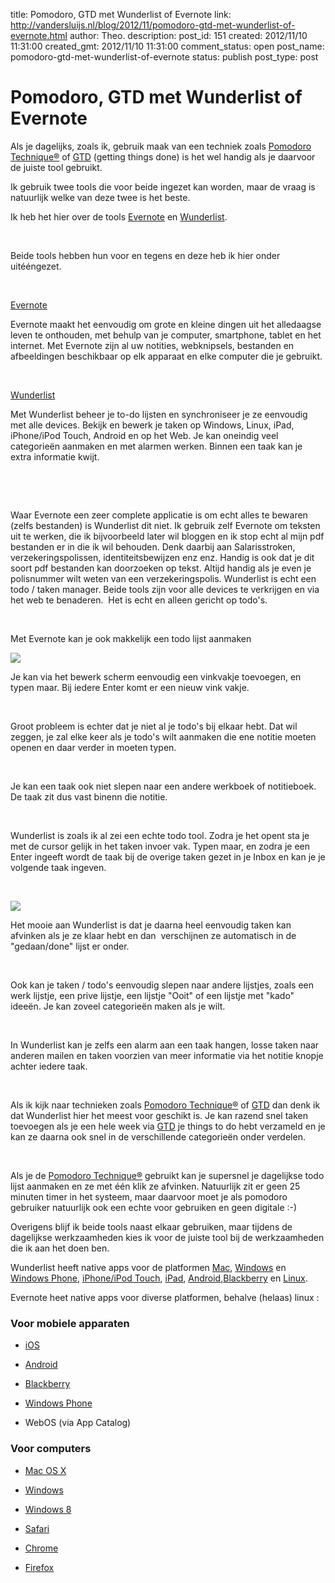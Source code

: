 title: Pomodoro, GTD met Wunderlist of Evernote
link: http://vandersluijs.nl/blog/2012/11/pomodoro-gtd-met-wunderlist-of-evernote.html
author: Theo.
description: 
post_id: 151
created: 2012/11/10 11:31:00
created_gmt: 2012/11/10 11:31:00
comment_status: open
post_name: pomodoro-gtd-met-wunderlist-of-evernote
status: publish
post_type: post

# Pomodoro, GTD met Wunderlist of Evernote

Als je dagelijks, zoals ik, gebruik maak van een techniek zoals [Pomodoro Technique®](http://www.pomodorotechnique.com/) of [GTD](http://www.davidco.com/) (getting things done) is het wel handig als je daarvoor de juiste tool gebruikt.  
  
Ik gebruik twee tools die voor beide ingezet kan worden, maar de vraag is natuurlijk welke van deze twee is het beste.  
  
Ik heb het hier over de tools [Evernote](http://evernote.com/intl/nl/) en [Wunderlist](http://www.wunderlist.com/).  


 

  


Beide tools hebben hun voor en tegens en deze heb ik hier onder uitééngezet.  


  


 

  


[Evernote](http://evernote.com/intl/nl/)

  
Evernote maakt het eenvoudig om grote en kleine dingen uit het alledaagse leven te onthouden, met behulp van je computer, smartphone, tablet en het internet. Met Evernote zijn al uw notities, webknipsels, bestanden en afbeeldingen beschikbaar op elk apparaat en elke computer die je gebruikt.  


 

  


[Wunderlist](http://www.wunderlist.com/)

  


Met Wunderlist beheer je to-do lijsten en synchroniseer je ze eenvoudig met alle devices. Bekijk en bewerk je taken op Windows, Linux, iPad, iPhone/iPod Touch, Android en op het Web. Je kan oneindig veel categorieën aanmaken en met alarmen werken. Binnen een taak kan je extra informatie kwijt.   


 

  


  


 

  


Waar Evernote een zeer complete applicatie is om echt alles te bewaren (zelfs bestanden) is Wunderlist dit niet. Ik gebruik zelf Evernote om teksten uit te werken, die ik bijvoorbeeld later wil bloggen en ik stop echt al mijn pdf bestanden er in die ik wil behouden. Denk daarbij aan Salarisstroken, verzekeringspolissen, identiteitsbewijzen enz enz. Handig is ook dat je dit soort pdf bestanden kan doorzoeken op tekst. Altijd handig als je even je polisnummer wilt weten van een verzekeringspolis. Wunderlist is echt een todo / taken manager. Beide tools zijn voor alle devices te verkrijgen en via het web te benaderen.  Het is echt en alleen gericht op todo's.

  


 

  


Met Evernote kan je ook makkelijk een todo lijst aanmaken

  


![](/wp-content/uploads/2012/11/Schermafbeelding-2012-11-09-om-19.24.02-300x184.png)

  


Je kan via het bewerk scherm eenvoudig een vinkvakje toevoegen, en typen maar. Bij iedere Enter komt er een nieuw vink vakje.

  


 

  


Groot probleem is echter dat je niet al je todo's bij elkaar hebt. Dat wil zeggen, je zal elke keer als je todo's wilt aanmaken die ene notitie moeten openen en daar verder in moeten typen.

  


 

  


Je kan een taak ook niet slepen naar een andere werkboek of notitieboek. De taak zit dus vast binenn die notitie. 

  


 

  


Wunderlist is zoals ik al zei een echte todo tool. Zodra je het opent sta je met de cursor gelijk in het taken invoer vak. Typen maar, en zodra je een Enter ingeeft wordt de taak bij de overige taken gezet in je Inbox en kan je je volgende taak ingeven.

  


 

  


![](/wp-content/uploads/2012/11/Schermafbeelding-2012-11-09-om-19.22.20-300x164.png)

  


Het mooie aan Wunderlist is dat je daarna heel eenvoudig taken kan afvinken als je ze klaar hebt en dan  verschijnen ze automatisch in de "gedaan/done" lijst er onder.

  


 

  


Ook kan je taken / todo's eenvoudig slepen naar andere lijstjes, zoals een werk lijstje, een prive lijstje, een lijstje "Ooit" of een lijstje met "kado" ideeën. Je kan zoveel categorieën maken als je wilt.

  


 

  


In Wunderlist kan je zelfs een alarm aan een taak hangen, losse taken naar anderen mailen en taken voorzien van meer informatie via het notitie knopje achter iedere taak.

  


 

  


Als ik kijk naar technieken zoals [Pomodoro Technique®](http://www.pomodorotechnique.com/) of [GTD](http://www.davidco.com/) dan denk ik dat Wunderlist hier het meest voor geschikt is. Je kan razend snel taken toevoegen als je een hele week via [GTD](http://www.davidco.com/) je things to do hebt verzameld en je kan ze daarna ook snel in de verschillende categorieën onder verdelen.

  


 

  


Als je de [Pomodoro Technique®](http://www.pomodorotechnique.com/) gebruikt kan je supersnel je dagelijkse todo lijst aanmaken en ze met één klik ze afvinken. Natuurlijk zit er geen 25 minuten timer in het systeem, maar daarvoor moet je als pomodoro gebruiker natuurlijk ook een echte voor gebruiken en geen digitale :-)

  
Overigens blijf ik beide tools naast elkaar gebruiken, maar tijdens de dagelijkse werkzaamheden kies ik voor de juiste tool bij de werkzaamheden die ik aan het doen ben.  
  
Wunderlist heeft native apps voor de platformen [Mac](http://www.6wunderkinder.com/wunderlist), [Windows](http://www.6wunderkinder.com/wunderlist) en [Windows Phone](http://www.windowsphone.com/en-us/apps/c8f0b443-4ff0-4cb6-8fd3-c1c04b6799f2), [iPhone/iPod Touch](http://itunes.apple.com/us/app/wunderlist-to-do-listen/id406644151), [iPad](http://itunes.apple.com/us/app/wunderlist-hd/id420670429), [Android](https://market.android.com/details?id=com.wunderkinder.wunderlistandroid),[Blackberry](http://appworld.blackberry.com/webstore/content/77189?lang=en) en [Linux](http://www.6wunderkinder.com/downloads/wunderlist-1.2.4-linux-64.tgz).  


Evernote heet native apps voor diverse platformen, behalve (helaas) linux :  


  


### Voor mobiele apparaten

  


  

  * [iOS](http://itunes.apple.com/WebObjects/MZStore.woa/wa/viewSoftware?id=281796108&mt=8)
  

  * [Android](https://market.android.com/details?id=com.evernote)
  

  * [Blackberry](http://appworld.blackberry.com/webstore/content/1700)
  

  * [Windows Phone](http://www.windowsphone.com/en-US/apps/db21927d-f292-e011-986b-78e7d1fa76f8)
  

  * WebOS (via App Catalog)
  
  


  


  


### Voor computers

  


  

  * [Mac OS X](http://evernote.com/download/get.php?file=EvernoteMacApp)
  

  * [Windows](http://evernote.com/download/get.php?file=Win)
  

  * [Windows 8](http://apps.microsoft.com/webpdp/app/evernote/5aba7f8c-318f-42aa-9590-b1fc31e5cba6)
  

  * [Safari](http://evernote.com/download/get.php?file=SafariExtension)
  

  * [Chrome](https://chrome.google.com/extensions/detail/pioclpoplcdbaefihamjohnefbikjilc#)
  

  * [Firefox](https://addons.mozilla.org/firefox/addon/evernote-web-clipper/)